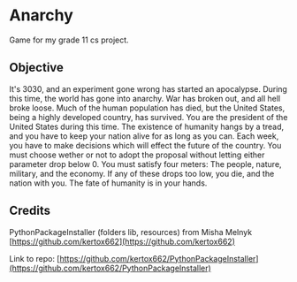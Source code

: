 # Anarchy #

Game for my grade 11 cs project.

## Objective ##
It's 3030, and an experiment gone wrong has started an apocalypse. During this time, the world has gone into anarchy. War has broken out, and all hell broke loose. Much of the human population has died, but the United States, being a highly developed country, has survived. You are the president of the United States during this time. The existence of humanity hangs by a tread, and you have to keep your nation alive for as long as you can. Each week, you have to make decisions which will effect the future of the country. You must choose wether or not to adopt the proposal without letting either parameter drop below 0. You must satisfy four meters: The people, nature, military, and the economy. If any of these drops too low, you die, and the nation with you. The fate of humanity is in your hands.

## Credits ##
PythonPackageInstaller (folders lib, resources) from Misha Melnyk [https://github.com/kertox662](https://github.com/kertox662)

Link to repo:
[https://github.com/kertox662/PythonPackageInstaller](https://github.com/kertox662/PythonPackageInstaller)